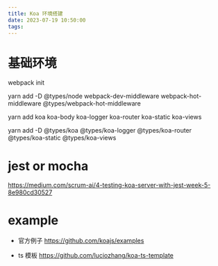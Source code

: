 ```yaml
---
title: Koa 环境搭建
date: 2023-07-19 10:50:00
tags:
---
```


# 基础环境

webpack init

yarn add -D @types/node webpack-dev-middleware webpack-hot-middleware @types/webpack-hot-middleware

yarn add koa koa-body koa-logger koa-router koa-static koa-views

yarn add -D @types/koa @types/koa-logger @types/koa-router @types/koa-static @types/koa-views

# jest or mocha

https://medium.com/scrum-ai/4-testing-koa-server-with-jest-week-5-8e980cd30527

# example

- 官方例子
  https://github.com/koajs/examples

- ts 模板
  https://github.com/luciozhang/koa-ts-template
